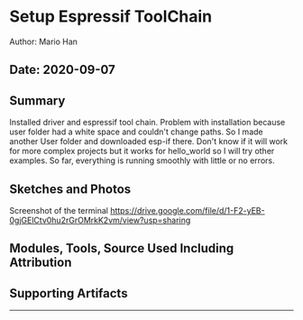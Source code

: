 #  Setup Espressif ToolChain

Author: Mario Han

Date: 2020-09-07
-----

## Summary

Installed driver and espressif tool chain. Problem with installation because user folder had a white space and couldn't change paths. So I made another User folder and downloaded esp-if there. Don't know if it will work for more complex projects but it works for hello_world so I will try other examples. So far, everything is running smoothly with little or no errors.

## Sketches and Photos
Screenshot of the terminal
https://drive.google.com/file/d/1-F2-yEB-0gjGElCtv0hu2rGrOMrkK2vm/view?usp=sharing

## Modules, Tools, Source Used Including Attribution


## Supporting Artifacts


-----
